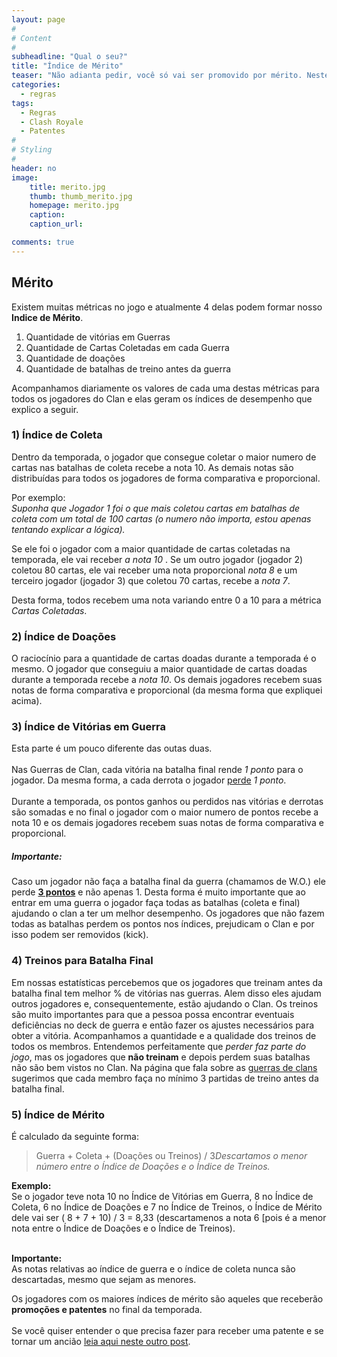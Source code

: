 ```yaml
---
layout: page
#
# Content
#
subheadline: "Qual o seu?"
title: "Índice de Mérito"
teaser: "Não adianta pedir, você só vai ser promovido por mérito. Neste post vamos explicar como funcionam as avaliações dos jogadores dentro do Pr0Gamers. Você precisa entender nosso índice de mérito!"
categories:
  - regras
tags:
  - Regras
  - Clash Royale
  - Patentes
#
# Styling
#
header: no
image:
    title: merito.jpg
    thumb: thumb_merito.jpg
    homepage: merito.jpg
    caption: 
    caption_url: 

comments: true    
---
```


## Mérito

Existem muitas métricas no jogo e atualmente 4 delas podem formar nosso <strong>Indice de Mérito</strong>.

<ol> 
  <li> Quantidade de vitórias em Guerras </li>
  <li> Quantidade de Cartas Coletadas em cada Guerra </li>
  <li> Quantidade de doações </li>
  <li> Quantidade de batalhas de treino antes da guerra</li>
</ol> 

Acompanhamos diariamente os valores de cada uma destas métricas para todos os jogadores do Clan e elas geram os índices de desempenho que explico a seguir. 

### 1) Índice de Coleta
Dentro da temporada, o jogador que consegue coletar o maior numero de cartas nas batalhas de coleta recebe a nota 10. As demais notas são distribuídas para todos os jogadores de forma comparativa e proporcional. <br>

Por exemplo: <br>
<em>Suponha que Jogador 1 foi o que mais coletou cartas em batalhas de coleta com um total de 100 cartas (o numero não importa, estou apenas tentando explicar a lógica).</em> <br> 

Se ele foi o jogador com a maior quantidade de cartas coletadas na temporada, ele vai receber <em>a nota 10 </em>. Se um outro jogador (jogador 2) coletou 80 cartas, ele vai receber uma nota proporcional <em>nota 8</em> e um terceiro jogador (jogador 3) que coletou 70 cartas, recebe a <em>nota 7</em>. <br>

Desta forma, todos recebem uma nota variando entre 0 a 10 para a métrica <em>Cartas Coletadas</em>.<br>

### 2) Índice de Doações

O raciocínio para a quantidade de cartas doadas durante a temporada é o mesmo. O jogador que conseguiu a maior quantidade de cartas doadas durante a temporada recebe a <em>nota 10</em>. Os demais jogadores recebem suas notas de forma comparativa e proporcional (da mesma forma que expliquei acima).

### 3) Índice de Vitórias em Guerra

Esta parte é um pouco diferente das outas duas.<br><br>
Nas Guerras de Clan, cada vitória na batalha final rende <em>1 ponto</em> para o jogador. Da mesma forma, a cada derrota o jogador <u>perde</u> <em>1 ponto</em>. <br><br>
Durante a temporada, os pontos ganhos ou perdidos nas vitórias e derrotas são somadas e no final o jogador com o maior numero de pontos recebe a nota 10 e os demais jogadores recebem suas notas de forma comparativa e proporcional.<br>

##### Importante:
Caso um jogador não faça a batalha final da guerra (chamamos de W.O.) ele perde <strong><u>3 pontos</u></strong> e não apenas 1. Desta forma é muito importante que ao entrar em uma guerra o jogador faça todas as batalhas (coleta e final) ajudando o clan a ter um melhor desempenho. Os jogadores que não fazem todas as batalhas perdem os pontos nos índices, prejudicam o Clan e por isso podem ser removidos (kick). <br>

### 4) Treinos para Batalha Final
Em nossas estatísticas percebemos que os jogadores que treinam antes da batalha final tem melhor % de vitórias nas guerras. Alem disso eles ajudam outros jogadores e, consequentemente, estão ajudando o Clan. Os treinos são muito importantes para que a pessoa possa encontrar eventuais deficiências no deck de guerra e então fazer os ajustes necessários para obter a vitória. Acompanhamos a quantidade e a qualidade dos treinos de todos os membros. Entendemos perfeitamente que <em>perder faz parte do jogo</em>, mas os jogadores que <strong>não treinam</strong> e depois perdem suas batalhas não são bem vistos no Clan. Na página que fala sobre as <a href="{{ site.url }}{{ site.baseurl }}/regras/guerra_de_clans" target="_blank">guerras de clans</a> sugerimos que cada membro faça no mínimo 3 partidas de treino antes da batalha final.<br>

### 5) Índice de Mérito

É calculado da seguinte forma: <br>

> <span class="teaser"> Guerra + Coleta + (Doações ou Treinos) / 3</span><cite>Descartamos o menor número entre o Índice de Doações e o Índice de Treinos.</cite>

<strong>Exemplo:</strong><br>
Se o jogador teve nota 10 no Índice de Vitórias em Guerra, 8 no Índice de Coleta, 6 no Índice de Doações e 7 no Índice de Treinos, o Índice de Mérito dele vai ser ( 8 + 7 + 10) / 3 = 8,33 (descartamenos a nota 6 [pois é a menor nota entre o Índice de Doações e o Índice de Treinos).<br><br> 

<strong>Importante:</strong><br> 
As notas relativas ao índice de guerra e o índice de coleta nunca são descartadas, mesmo que sejam as menores.

Os jogadores com os maiores índices de mérito são aqueles que receberão <strong>promoções e patentes</strong> no final da temporada. <br><br>
Se você quiser entender o que precisa fazer para receber uma patente e se tornar um ancião <a href="{{ site.url }}{{ site.baseurl }}/regras/como_ser_anciao" target="_blank">leia aqui neste outro post</a>.
